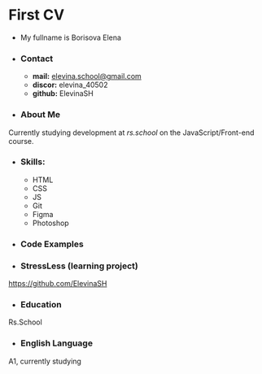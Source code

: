 # First CV
* My fullname is Borisova Elena
* ### Contact
    * **mail:** elevina.school@gmail.com
    * **discor:** elevina_40502
    * **github:** ElevinaSH
* ### About Me
Currently studying development at *rs.school* on the JavaScript/Front-end course.
* ### Skills:
    * HTML
    * CSS
    * JS
    * Git
    * Figma
    * Photoshop
* ### Code Examples

* ### StressLess (learning project)
https://github.com/ElevinaSH
* ### Education
Rs.School
* ### English Language
A1, currently studying
